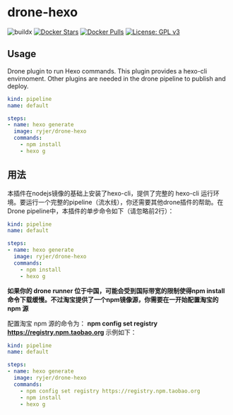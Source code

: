 # drone-hexo

![buildx](https://github.com/ryjer/docker-opentracker/workflows/buildx/badge.svg)
[![Docker Stars](https://img.shields.io/docker/stars/ryjer/drone-hexo.svg)](https://hub.docker.com/r/ryjer/drone-hexo/)
[![Docker Pulls](https://img.shields.io/docker/pulls/ryjer/drone-hexo.svg)](https://hub.docker.com/r/ryjer/drone-hexo/)
[![License: GPL v3](https://img.shields.io/badge/License-GPLv3-blue.svg)](https://www.gnu.org/licenses/gpl-3.0)

## Usage

Drone plugin to run Hexo commands.
This plugin provides a hexo-cli envirnoment. Other plugins are needed in the drone pipeline to publish and deploy.

```yaml
kind: pipeline
name: default

steps:
- name: hexo generate
  image: ryjer/drone-hexo
  commands:
    - npm install
    - hexo g
```

## 用法

本插件在nodejs镜像的基础上安装了hexo-cli，提供了完整的 hexo-cli 运行环境。要运行一个完整的pipeline（流水线），你还需要其他drone插件的帮助。在 Drone pipeline中，本插件的单步命令如下（请忽略前2行）：

``` yaml
kind: pipeline
name: default

steps:
- name: hexo generate
  image: ryjer/drone-hexo
  commands:
    - npm install
    - hexo g
```
**如果你的 drone runner 位于中国，可能会受到国际带宽的限制使得npm install命令下载缓慢。不过淘宝提供了一个npm镜像源，你需要在一开始配置淘宝的 npm 源**

配置淘宝 npm 源的命令为： **npm config set registry https://registry.npm.taobao.org** 示例如下：

``` yaml
kind: pipeline
name: default

steps:
- name: hexo generate
  image: ryjer/drone-hexo
  commands:
    - npm config set registry https://registry.npm.taobao.org
    - npm install
    - hexo g
```
